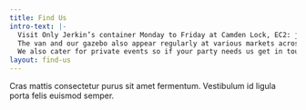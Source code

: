 ```yaml
---
title: Find Us
intro-text: |-
  Visit Only Jerkin’s container Monday to Friday at Camden Lock, EC2: just off Camden Market.
  The van and our gazebo also appear regularly at various markets across London including Camden Lock Market on Saturdays and Sunday Keep an eye on social channels for the latest goings on.
  We also cater for private events so if your party needs us get in touch via hello@onlyjerkin.com
layout: find-us
---
```


Cras mattis consectetur purus sit amet fermentum. Vestibulum id ligula porta felis euismod semper.